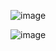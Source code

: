 ![image](https://github.com/user-attachments/assets/ccd0214a-744d-42c3-b76d-b337a82ca16f)

![image](https://github.com/user-attachments/assets/e115d13a-5775-4cb8-aa4c-1eaf72d3c2d1)
